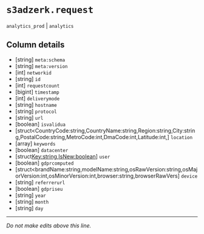 # `s3adzerk.request`
`analytics_prod` | `analytics`

## Column details
* [string]    `meta:schema`
* [string]    `meta:version`
* [int]       `networkid`
* [string]    `id`
* [int]       `requestcount`
* [bigint]    `timestamp`
* [int]       `deliverymode`
* [string]    `hostname`
* [string]    `protocol`
* [string]    `url`
* [boolean]   `isvalidua`
* [struct<CountryCode:string,CountryName:string,Region:string,City:string,PostalCode:string,MetroCode:int,DmaCode:int,Latitude:int,] `location`
* [array<string>] `keywords`
* [boolean]   `datacenter`
* [struct<Key:string,IsNew:boolean>] `user`
* [boolean]   `gdprcomputed`
* [struct<brandName:string,modelName:string,osRawVersion:string,osMajorVersion:int,osMinorVersion:int,browser:string,browserRawVers] `device`
* [string]    `referrerurl`
* [boolean]   `gdpriseu`
* [string]    `year`
* [string]    `month`
* [string]    `day`

-------------------------------------------------------------------------------
*Do not make edits above this line.*

